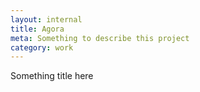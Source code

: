 ```yaml
---
layout: internal
title: Agora
meta: Something to describe this project
category: work
---
```


Something title here